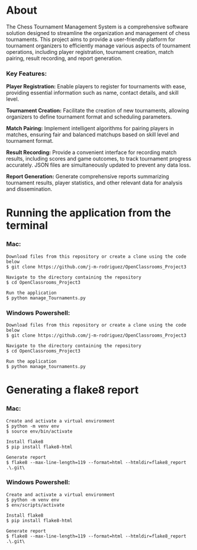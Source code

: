 # About
The Chess Tournament Management System is a comprehensive software solution designed to streamline the organization and management of chess tournaments. This project aims to provide a user-friendly platform for tournament organizers to efficiently manage various aspects of tournament operations, including player registration, tournament creation, match pairing, result recording, and report generation.

### Key Features:

**Player Registration:** Enable players to register for tournaments with ease, providing essential information such as name, contact details, and skill level.

**Tournament Creation:** Facilitate the creation of new tournaments, allowing organizers to define tournament format and scheduling parameters.

**Match Pairing:** Implement intelligent algorithms for pairing players in matches, ensuring fair and balanced matchups based on skill level and tournament format.

**Result Recording:** Provide a convenient interface for recording match results, including scores and game outcomes, to track tournament progress accurately. JSON files are simultaneously updated to prevent any data loss. 

**Report Generation:** Generate comprehensive reports summarizing tournament results, player statistics, and other relevant data for analysis and dissemination.

# Running the application from the terminal
### Mac:
    Download files from this repository or create a clone using the code below
    $ git clone https://github.com/j-m-rodriguez/OpenClassrooms_Project3
    
    Navigate to the directory containing the repository
    $ cd OpenClassrooms_Project3
    
    Run the application
    $ python manage_Tournaments.py

### Windows Powershell:
    Download files from this repository or create a clone using the code below
    $ git clone https://github.com/j-m-rodriguez/OpenClassrooms_Project3
    
    Navigate to the directory containing the repository
    $ cd OpenClassrooms_Project3
    
    Run the application
    $ python manage_tournaments.py

# Generating a flake8 report
### Mac:
    Create and activate a virtual environment
    $ python -m venv env
    $ source env/bin/activate

    Install flake8
    $ pip install flake8-html

    Generate report
    $ flake8 --max-line-length=119 --format=html --htmldir=flake8_report .\.git\

    
### Windows Powershell:
    Create and activate a virtual environment
    $ python -m venv env
    $ env/scripts/activate
    
    Install flake8
    $ pip install flake8-html
    
    Generate report
    $ flake8 --max-line-length=119 --format=html --htmldir=flake8_report .\.git\
